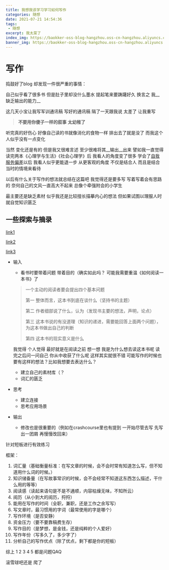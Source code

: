 ```yaml
---
title: 我想我该学习学习如何写作
categories: 随想
date: 2021-07-21 14:54:36
tags:
 - 随想
excerpt: 我太菜了
index_img: https://baokker-oss-blog-hangzhou.oss-cn-hangzhou.aliyuncs.com/cdn_for_blog/blog_imgs/dog1.jpg
banner_img: https://baokker-oss-blog-hangzhou.oss-cn-hangzhou.aliyuncs.com/cdn_for_blog/blog_imgs/dog1.jpg
---
```


# 写作

捣鼓好了blog 却发现一件很严重的事情：

自己似乎看了很多书 但是肚子里却没什么墨水 提起笔来要踌躇好久 换言之 我__缺乏输出的能力__

这几天小宝让我写军训通讯稿 写好的通讯稿 隔了一天跟我说 太差了 让我重写 

>  **不要用你傻子一样的叙事** **太幼稚了** 

听完真的好伤心 好像自己读的书就像消化的食物一样 排出去了就是没了 而我这个人似乎没有一点变化

当然 变化还是有的 但是我又很难言述 至少很难将其__输出__出来 譬如我一直觉得 读完两本《心理学与生活》《社会心理学》后 我看人的角度变了很多 学会了[自我服务偏差](https://baike.baidu.com/item/%E8%87%AA%E6%88%91%E6%9C%8D%E5%8A%A1%E5%81%8F%E5%B7%AE/8546813)以后 我看人似乎更能退一步 从更客观的角度 不仅是结合人 而且是结合当时的情境来看待

以后有什么关于写作的想法就总结在这篇吧 我觉得还是要多写 写着写着会有思路的 奈何自己的文风一直高大不起来 总像个牵强附会的小学生

最主要还是缺乏素材 似乎我还是比较擅长描摹内心的想法 但如果试图以理服人时 就自觉知识匮乏



## 一些探索与摘录

[link1](https://www.zhihu.com/question/20669324/answer/531557544)

[link2](https://zhuanlan.zhihu.com/p/141088988)

[link3](https://www.zhihu.com/question/349555901/answer/1091918644)

* 输入

  - 看书时要带着问题 带着目的（确实如此吗？ 可能我需要重温《如何阅读一本书》了

  > 一个主动的阅读者要会提出四个基本问题
  >
  > 第一 整体而言，这本书到底在谈什么（坚持书的主题）
  >
  > 第二 作者细部说了什么，认为（发现书主要的想法，声明，论点）
  >
  > 第三 这本书说的有没道理（知识的递进，需要能回答上面两个问题），为这本书做出自己的判断
  >
  > 第四 这本书的现实意义是什么

  我觉得 个人觉得 最好就是在阅读之前 想一想 我是为什么想去读这本书呢 读完之后问一问自己 你从中收获了什么呢 这样其实就很不错 可能写作的时候也要有这样的想法？比如我想要去表达什么？

  - 建立自己的素材库（？
  - 词汇的匮乏

* 思考

  - 建立连接
  - 思考应用场景

* 输出

  - 修改也是很重要的（例如在crashcourse里也有提到 一开始尽管去写 先写出一团屑 再慢慢改回来）



针对短板进行有效练习

框架：

1. 词汇量（基础衡量标准：在写文章的时候，会不会时常有知道怎么写，但不知道用什么词的时候。）
2. 知识储备量（在写故事常识的时候，会不会经常不知道这东西怎么描述，干什么用的等等）
3. 阅读感（读起来语句是不是不通顺，内容枯燥无味，不知所云）
4. 阅历（从小到大的阅历，捋捋）
5. 能用在写作的时间（全职，兼职，还是工作之余写写）
6. 写文章时，最习惯用的字词（最常使用的字是哪个）
7. 写作环境（是否安静）
8. 资金压力（要不要靠稿费生存）
9. 写作目的（是梦想，是金钱，还是纯粹的个人爱好）
10. 写作年份（写多久了，多少字了）
11. 分析自己的写作优点（除了优点，剩下都是你的短板）

综上 1 2 3 4 5 都是问题QAQ

滚雪球吧还是 爬了